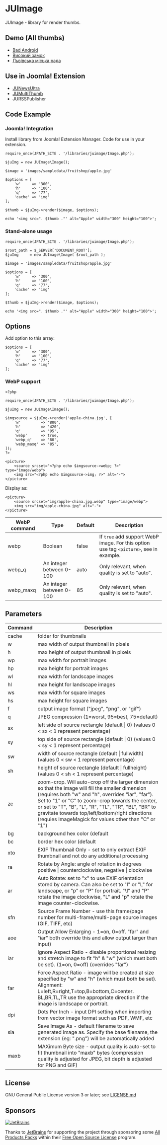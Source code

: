 # JUImage
JUImage - library for render thumbs.

## Demo (All thumbs)

* [Bad Android](https://bad-android.com)
* [Високий замок](https://wz.lviv.ua)
* [Львівська міська рада](http://city-adm.lviv.ua)

## Use in Joomla! Extension

* [JUNewsUltra](https://github.com/Joomla-Ukraine/JUNewsUltra)
* [JUMultiThumb](https://github.com/Joomla-Ukraine/JUMultiThumb)
* JURSSPublisher

## Code Example
### Joomla! Integration

Install library from Joomla! Extension Manager. Code for use in your extension.

```
require_once(JPATH_SITE . '/libraries/juimage/Image.php');

$juImg = new JUImage\Image();

$image = 'images/sampledata/fruitshop/apple.jpg'
  
$options = [
  	'w'     => '300',
  	'h'     => '100',
  	'q'     => '77',
  	'cache' => 'img'
];
  
$thumb = $juImg->render($image, $options);

echo '<img src=". $thumb ."' alt="Apple" width="300" height="100">';
```
	 
### Stand-alone usage

```
require_once(JPATH_SITE . '/libraries/juimage/Image.php');

$root_path = $_SERVER['DOCUMENT_ROOT'];
$juImg     = new JUImage\Image( $root_path );

$image = 'images/sampledata/fruitshop/apple.jpg'
  
$options = [
  	'w'     => '300',
  	'h'     => '100',
  	'q'     => '77',
  	'cache' => 'img'
];
  
$thumb = $juImg->render($image, $options);

echo '<img src=". $thumb ."' alt="Apple" width="300" height="100">';
```

## Options

Add option to this array:

```
$options = [
  	'w'     => '300',
  	'h'     => '100',
  	'q'     => '77',
  	'cache' => 'img'
];
```

### WebP support

```
<?php

require_once(JPATH_SITE . '/libraries/juimage/Image.php');

$juImg = new JUImage\Image();

$imgsource = $juImg->render('apple-china.jpg', [
	'w'         => '800',
	'h'         => '420',
	'q'         => '95',
	'webp'      => true,
	'webp_q'    => '80',
	'webp_maxq' => '85',
]);
?>

<picture>
	<source srcset="<?php echo $imgsource->webp; ?>" type="image/webp">
	<img src="<?php echo $imgsource->img; ?>" alt="-">
</picture>
```

Display as:

```
<picture>
	<source srcset="img/apple-china.jpg.webp" type="image/webp">
	<img src="img/apple-china.jpg" alt="-">
</picture>
```

| WebP command | Type | Default | Description
| --- | --- | --- | --- |
| webp | Boolean | false | If `true` add support WebP image. For this option use tag `<picture>`, see in example. |
| webp_q | An integer between 0-100 | auto | Only relevant, when quality is set to "auto". |
| webp_maxq | An integer between 0-100 | 85 | Only relevant, when quality is set to "auto". |

## Parameters

| Command | Description |
| --- | --- |
| cache | folder for thumbnails|
|   w | max width of output thumbnail in pixels|
|   h | max height of output thumbnail in pixels|
|  wp | max width for portrait images|
|  hp | max height for portrait images|
|  wl | max width for landscape images|
|  hl | max height for landscape images|
|  ws | max width for square images|
|  hs | max height for square images|
|   f | output image format ("jpeg", "png", or "gif")|
|   q | JPEG compression (1=worst, 95=best, 75=default)|
|  sx | left side of source rectangle (default \| 0) (values 0 < sx < 1 represent percentage)|
|  sy | top side of source rectangle (default \| 0) (values 0 < sy < 1 represent percentage)|
|  sw | width of source rectangle (default \| fullwidth) (values 0 < sw < 1 represent percentage)|
|  sh | height of source rectangle (default \| fullheight) (values 0 < sh < 1 represent percentage)|
|  zc | zoom-crop. Will auto-crop off the larger dimension so that the image will fill the smaller dimension (requires both "w" and "h", overrides "iar", "far"). Set to "1" or "C" to zoom-crop towards the center, or set to "T", "B", "L", "R", "TL", "TR", "BL", "BR" to gravitate towards top/left/bottom/right directions (requies ImageMagick for values other than "C" or "1")|
|  bg | background hex color (default | FFFFFF)|
|  bc | border hex color (default | 000000)|
| xto | EXIF Thumbnail Only - set to only extract EXIF thumbnail and not do any additional processing|
|  ra | Rotate by Angle: angle of rotation in degrees positive \| counterclockwise, negative \| clockwise|
|  ar | Auto Rotate: set to "x" to use EXIF orientation stored by camera. Can also be set to "l" or "L" for landscape, or "p" or "P" for portrait. "\l" and "P" rotate the image clockwise, "L" and "p" rotate the image counter-clockwise.|
| sfn | Source Frame Number - use this frame/page number for multi-frame/multi-page source images (GIF, TIFF, etc)|
| aoe | Output Allow Enlarging - 1=on, 0=off. "far" and "iar" both override this and allow output larger than input)|
| iar | Ignore Aspect Ratio - disable proportional resizing and stretch image to fit "h" & "w" (which must both be set).  (1=on, 0=off)  (overrides "far")|
| far | Force Aspect Ratio - image will be created at size specified by "w" and "h" (which must both be set). Alignment: L=left,R=right,T=top,B=bottom,C=center. BL,BR,TL,TR use the appropriate direction if the image is landscape or portrait.|
| dpi | Dots Per Inch - input DPI setting when importing from vector image format such as PDF, WMF, etc
| sia | Save Image As - default filename to save generated image as. Specify the base filename, the extension (eg: ".png") will be automatically added|
|maxb | MAXimum Byte size - output quality is auto-set to fit thumbnail into "maxb" bytes  (compression quality is adjusted for JPEG, bit depth is adjusted for PNG and GIF)|

## License

GNU General Public License version 3 or later; see [LICENSE.md](LICENSE.md)

## Sponsors

[![JetBrains](https://avatars0.githubusercontent.com/u/878437?s=200&v=4)](https://www.jetbrains.com/)

Thanks to [JetBrains](https://www.jetbrains.com/) for supporting the project through sponsoring some [All Products Packs](https://www.jetbrains.com/products.html) within their [Free Open Source License](https://www.jetbrains.com/buy/opensource/) program.
